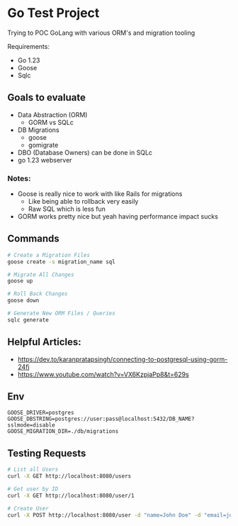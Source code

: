 # Go Test Project

Trying to POC GoLang with various ORM's and migration tooling

Requirements:
- Go 1.23
- Goose
- Sqlc

## Goals to evaluate

- Data Abstraction (ORM)
  - GORM vs SQLc
- DB Migrations 
  - goose
  - gomigrate
- DBO (Database Owners) can be done in SQLc
- go 1.23 webserver 


### Notes:

- Goose is really nice to work with like Rails for migrations
  - Like being able to rollback very easily
  - Raw SQL which is less fun
- GORM works pretty nice but yeah having performance impact sucks


## Commands

```bash
# Create a Migration Files
goose create -s migration_name sql

# Migrate All Changes 
goose up

# Roll Back Changes
goose down

# Generate New ORM Files / Queries
sqlc generate 

```

## Helpful Articles:

- https://dev.to/karanpratapsingh/connecting-to-postgresql-using-gorm-24fj
- https://www.youtube.com/watch?v=VX6KzpjaPp8&t=629s


## Env

```
GOOSE_DRIVER=postgres
GOOSE_DBSTRING=postgres://user:pass@localhost:5432/DB_NAME?sslmode=disable
GOOSE_MIGRATION_DIR=./db/migrations
```


## Testing Requests

```bash
# List all Users
curl -X GET http://localhost:8080/users

# Get user by ID
curl -X GET http://localhost:8080/user/1

# Create User
curl -X POST http://localhost:8080/user -d "name=John Doe" -d "email=johndoe@example.com"

```